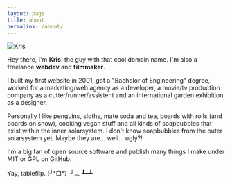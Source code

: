 ```yaml
---
layout: page
title: about
permalink: /about/
---
```


![Kris](https://secure.gravatar.com/avatar/8b3308d723615eae9a6573cdefada6a8?s=600)

Hey there, I'm **Kris**: the guy with that cool domain name. I'm also a freelance __webdev__ and __filmmaker__.

I built my first website in 2001, got a "Bachelor of Engineering" degree, worked for a marketing/web agency as a developer, a movie/tv production company as a cutter/runner/assistent and an international garden exhibition as a designer.

Personally I like penguins, sloths, mate soda and tea, boards with rolls (and boards on snow), cooking vegan stuff and all kinds of soapbubbles that exist within the inner solarsystem. I don't know soapbubbles from the outer solarsystem yet. Maybe they are… well… ugly?!

I'm a big fan of open source software and publish many things I make under MIT or GPL on GitHub.

Yay, tableflip. (╯°□°）╯︵ ┻━┻
